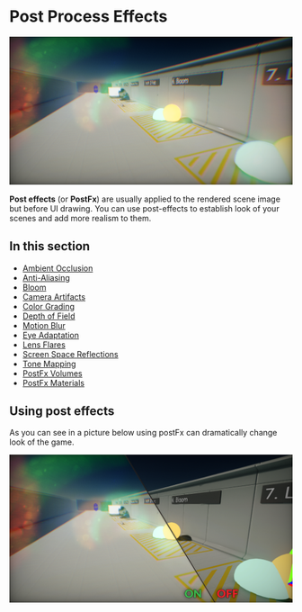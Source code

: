 # Post Process Effects

![Post Process Effects](media/postFx.png)

**Post effects** (or **PostFx**) are usually applied to the rendered scene image but before UI drawing.
You can use post-effects to establish look of your scenes and add more realism to them.

## In this section

* [Ambient Occlusion](ambient-occlusion.md)
* [Anti-Aliasing](anti-aliasing.md)
* [Bloom](bloom.md)
* [Camera Artifacts](camera-artifacts.md)
* [Color Grading](color-grading.md)
* [Depth of Field](depth-of-field.md)
* [Motion Blur](motion-blur.md)
* [Eye Adaptation](eye-adaptation.md)
* [Lens Flares](lens-flares.md)
* [Screen Space Reflections](screen-space-reflections.md)
* [Tone Mapping](tone-mapping.md)
* [PostFx Volumes](post-fx-volumes.md)
* [PostFx Materials](post-fx-materials.md)

## Using post effects

As you can see in a picture below using postFx can dramatically change look of the game.

![Post Process Effects](media/postFx-compare.png)
